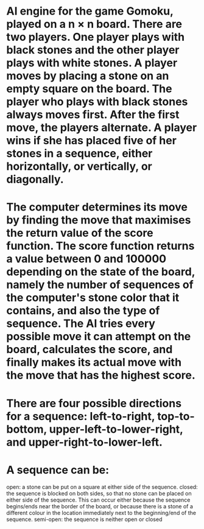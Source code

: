 # AI engine for the game Gomoku, played on a n × n board. There are two players. One player plays with black stones and the other player plays with white stones. A player moves by placing a stone on an empty square on the board. The player who plays with black stones always moves first. After the first move, the players alternate. A player wins if she has placed five of her stones in a sequence, either horizontally, or vertically, or diagonally. 

# The computer determines its move by finding the move that maximises the return value of the score function. The score function returns a value between 0 and 100000 depending on the state of the board, namely the number of sequences of the computer's stone color that it contains, and also the type of sequence. The AI tries every possible move it can attempt on the board, calculates the score, and finally makes its actual move with the move that has the highest score. 

# There are four possible directions for a sequence: left-to-right, top-to-bottom, upper-left-to-lower-right, and upper-right-to-lower-left. 

# A sequence can be:
   open: a stone can be put on a square at either side of the sequence.
   closed: the sequence is blocked on both sides, so that no stone can be placed on either side of the sequence. This can occur 
           either because the sequence begins/ends near the border of the board, or because there is a stone of a different colour in 
           the location immediately next to the beginning/end of the sequence.
           semi-open: the sequence is neither open or closed
